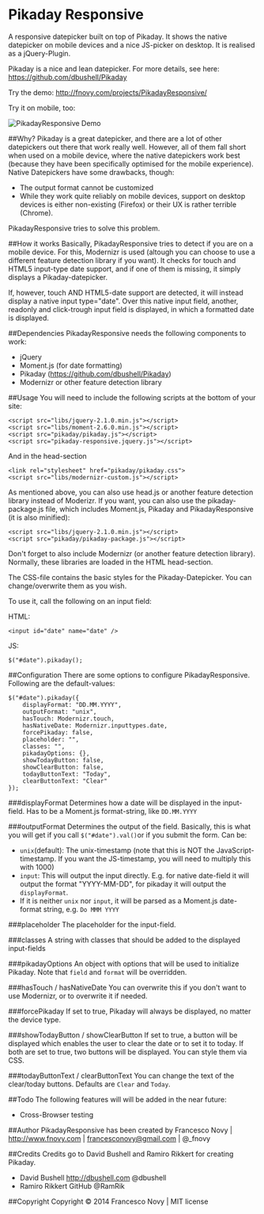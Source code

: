 Pikaday Responsive
=================

A responsive datepicker built on top of Pikaday. It shows the native datepicker on mobile devices and a nice JS-picker on desktop. It is realised as a jQuery-Plugin.

Pikaday is a nice and lean datepicker. For more details, see here: https://github.com/dbushell/Pikaday

Try the demo: http://fnovy.com/projects/PikadayResponsive/

Try it on mobile, too:

![PikadayResponsive Demo](https://api.qrserver.com/v1/create-qr-code/?data=http%3A%2F%2Ffnovy.com%2Fprojects%2FPikadayResponsive%2F&size=220x220&margin=0)

##Why?
Pikaday is a great datepicker, and there are a lot of other datepickers out there that work really well. However, all of them fall short when used on a mobile device, where the native datepickers work best (because they have been specifically optimised for the mobile experience). Native Datepickers have some drawbacks, though:

* The output format cannot be customized
* While they work quite reliably on mobile devices, support on desktop devices is either non-existing (Firefox) or their UX is rather terrible (Chrome).

PikadayResponsive tries to solve this problem.

##How it works
Basically, PikadayResponsive tries to detect if you are on a mobile device. For this, Modernizr is used (altough you can choose to use a different feature detection library if you want). It checks for touch and HTML5 input-type date support, and if one of them is missing, it simply displays a Pikaday-datepicker.

If, however, touch AND HTML5-date support are detected, it will instead display a native input type="date". Over this native input field, another, readonly and click-trough input field is displayed, in which a formatted date is displayed.

##Dependencies
PikadayResponsive needs the following components to work:

* jQuery
* Moment.js (for date formatting)
* Pikaday (https://github.com/dbushell/Pikaday)
* Modernizr or other feature detection library


##Usage
You will need to include the following scripts at the bottom of your site:


    <script src="libs/jquery-2.1.0.min.js"></script>
    <script src="libs/moment-2.6.0.min.js"></script>
    <script src="pikaday/pikaday.js"></script>
    <script src="pikaday-responsive.jquery.js"></script>


And in the head-section

    <link rel="stylesheet" href="pikaday/pikaday.css">
    <script src="libs/modernizr-custom.js"></script>

As mentioned above, you can also use head.js or another feature detection library instead of Moderizr. If you want, you can also use the pikaday-package.js file, which includes Moment.js, Pikaday and PikadayResponsive (it is also minified):

    <script src="libs/jquery-2.1.0.min.js"></script>
    <script src="pikaday/pikaday-package.js"></script>

Don't forget to also include Modernizr (or another feature detection library). Normally, these libraries are loaded in the HTML head-section.

The CSS-file contains the basic styles for the Pikaday-Datepicker. You can change/overwrite them as you wish.

To use it, call the following on an input field:

HTML:

    <input id="date" name="date" />

JS:

    $("#date").pikaday();

##Configuration
There are some options to configure PikadayResponsive. Following are the default-values:

    $("#date").pikaday({
        displayFormat: "DD.MM.YYYY",
        outputFormat: "unix",
        hasTouch: Modernizr.touch,
        hasNativeDate: Modernizr.inputtypes.date,
        forcePikaday: false,
        placeholder: "",
        classes: "",
        pikadayOptions: {},
        showTodayButton: false,
        showClearButton: false,
        todayButtonText: "Today",
        clearButtonText: "Clear"
    });

###displayFormat
Determines how a date will be displayed in the input-field. Has to be a Moment.js format-string, like ```DD.MM.YYYY```

###outputFormat
Determines the output of the field. Basically, this is what you will get if you call ```$("#date").val()```or if you submit the form. Can be:

* ```unix```(default): The unix-timestamp (note that this is NOT the JavaScript-timestamp. If you want the JS-timestamp, you will need to multiply this with 1000)
* ```input```: This will output the input directly. E.g. for native date-field it will output the format "YYYY-MM-DD", for pikaday it will output the ```displayFormat```.
* If it is neither ```unix``` nor ```input```, it will be parsed as a Moment.js date-format string, e.g. ```Do MMM YYYY```

###placeholder
The placeholder for the input-field.

###classes
A string with classes that should be added to the displayed input-fields

###pikadayOptions
An object with options that will be used to initialize Pikaday. Note that ```field``` and ```format``` will be overridden.

###hasTouch / hasNativeDate
You can overwrite this if you don't want to use Modernizr, or to overwrite it if needed. 

###forcePikaday
If set to true, Pikaday will always be displayed, no matter the device type.

###showTodayButton / showClearButton
If set to true, a button will be displayed which enables the user to clear the date or to set it to today.
If both are set to true, two buttons will be displayed. You can style them via CSS.

###todayButtonText / clearButtonText
You can change the text of the clear/today buttons. Defaults are ```Clear``` and ```Today```.

##Todo
The following features will will be added in the near future:

* Cross-Browser testing

##Author
PikadayResponsive has been created by Francesco Novy | http://www.fnovy.com | francesconovy@gmail.com | @_fnovy

##Credits
Credits go to David Bushell and Ramiro Rikkert for creating Pikaday.

* David Bushell http://dbushell.com @dbushell
* Ramiro Rikkert GitHub @RamRik

##Copyright
Copyright © 2014 Francesco Novy | MIT license